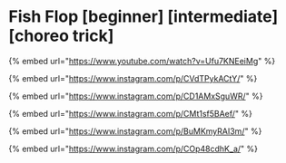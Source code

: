 # Fish Flop \[beginner] \[intermediate] \[choreo trick]

{% embed url="https://www.youtube.com/watch?v=Ufu7KNEeiMg" %}

{% embed url="https://www.instagram.com/p/CVdTPykACtY/" %}

{% embed url="https://www.instagram.com/p/CD1AMxSguWR/" %}

{% embed url="https://www.instagram.com/p/CMt1sf5BAef/" %}

{% embed url="https://www.instagram.com/p/BuMKmyRAI3m/" %}

{% embed url="https://www.instagram.com/p/COp48cdhK_a/" %}
